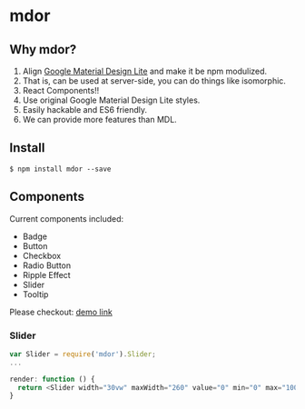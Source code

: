 # mdor

## Why mdor?

1. Align [Google Material Design Lite](http://www.getmdl.io/) and make it be npm modulized.
2. That is, can be used at server-side, you can do things like isomorphic.
3. React Components!!
4. Use original Google Material Design Lite styles.
5. Easily hackable and ES6 friendly.
6. We can provide more features than MDL.

## Install
```
$ npm install mdor --save
```

## Components
Current components included:
 - Badge
 - Button
 - Checkbox
 - Radio Button
 - Ripple Effect
 - Slider
 - Tooltip

Please checkout: [demo link](http://react-md.github.io/mdor/)

### Slider
```javascript
var Slider = require('mdor').Slider;
...

render: function () {
  return <Slider width="30vw" maxWidth="260" value="0" min="0" max="100" />;
} 
```
